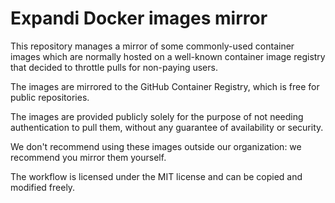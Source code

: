 # Expandi Docker images mirror

This repository manages a mirror of some commonly-used container images which are normally hosted on a well-known
container image registry that decided to throttle pulls for non-paying users.

The images are mirrored to the GitHub Container Registry, which is free for public repositories.

The images are provided publicly solely for the purpose of not needing authentication to pull them, without any
guarantee of availability or security.

We don't recommend using these images outside our organization: we recommend you mirror them yourself.

The workflow is licensed under the MIT license and can be copied and modified freely.
